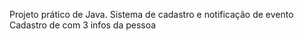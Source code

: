 Projeto prático de Java.
Sistema de cadastro e notificação de evento
Cadastro de com 3 infos da pessoa